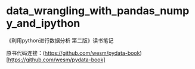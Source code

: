 # data_wrangling_with_pandas_numpy_and_ipython
《利用python进行数据分析 第二版》读书笔记

原书代码连接：(https://github.com/wesm/pydata-book)[https://github.com/wesm/pydata-book]
